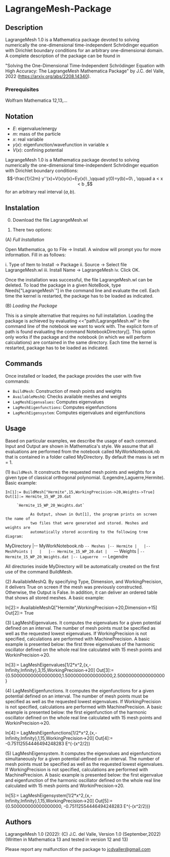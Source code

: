 # LagrangeMesh-Package

## Description
LagrangeMesh 1.0 is a Mathematica package devoted to solving numerically the one-dimensional time-independent Schrödinger equation with Dirichlet boundary conditions for an arbitrary one-dimensional domain.
A complete description of the package can be found in

"Solving the One-Dimensional Time-Independent Schrödinger Equation with 
      High Accuracy: The LagrangeMesh Mathematica Package"
                    by J.C. del Valle, 2022
                     (https://arxiv.org/abs/2208.14340).

             
### Prerequisites
Wolfram Mathematica 12,13,...

## Notation

   * $E$: eigenvalue/energy
   * $m$: mass of the particle
   * $x$: real variable
* $y(x)$: eigenfunction/wavefunction in variable x
* $V(x)$: confining potential




LagrangeMesh 1.0 is a Mathematica package devoted to solving numerically 
the one-dimensional time-independent Schrödinger equation with Dirichlet
boundary conditions:
     $$-\frac{1}{2m} y''(x)+V(x)y(x)=Ey(x)\ ,\qquad  y(0)=y(b)=0\  , \qquad      a < x < b ,$$
for an arbitrary real interval $(a,b)$. 


## Instalation

0. Download the file LagrangeMesh.wl

1. There two options: 

(A) *Full Installation* 

Open Mathematica, go to File -> Install.
   A window will prompt you for more information. Fill in as follows:

  i. Type of Item to Install -> Package
 ii. Source -> Select file LagrangeMesh.wl 
iii. Install Name -> LagrangeMesh
 iv. Click OK.

Once the installation was successful, the file LagrangeMesh.wl can be
deleted. To load the package in a given NoteBook, type Needs["LagrangeMesh`"] 
in the command line and evaluate the cell. Each time the kernel is restarted, 
the package has to be loaded as indicated.


(B) *Loading the Package*

This is a simple alternative that requires no
   full installation. Loading the package is achieved by evaluating
   <<"path/LagrangeMesh.wl" in the command line of the notebook
   we want to work with. The explicit form of path is found evaluating
   the command NotebookDirectory[]. This option only works if the package
   and the notebook (in which we will perform calculations) are contained
   in the same directory. Each time the kernel is restarted, package has to be
   loaded as indicated.


## Commands

 Once installed or loaded, the package provides the user with five commands:



* `BuildMesh`: Construction of mesh points and weights            
* `AvailableMeshQ`: Checks available meshes and weights
* `LagMeshEigenvalues`: Computes eigenvalues
* `LagMeshEigenfunctions`: Computes eigenfunctions
* `LagMeshEigensystem`: Computes eigenvalues and eigenfunctions



## Usage

Based on particular examples, we describe the usage of each command. Input and Output
are shown in Mathematica's style. We assume that all evaluations are performed from the
notebook called MyWorkNotebook.nb that is contained in a folder called MyDirectory. By
default the mass is set m = 1.


(1) `BuildMesh`. It constructs the requested mesh points and weights for a given type 
               of classical orthogonal polynomial. (Legendre,Laguerre,Hermite).
               Basic example: 

 `In[1]:= BuildMesh["Hermite",15,WorkingPrecision->20,Weights->True]`
`Out[1]:= Hermite_15_WP_20.dat`  

         `Hermite_15_WP_20_Weights.dat` 
                
               As Output, shown in Out[1], the program prints on screen the name of
               two files that were generated and stored. Meshes and weights are 
               automatically stored according to the following tree diagram:

 MyDirectory
 |-- MyWorkNotebook.nb
 `-- Meshes
     |-- Hermite
     |   |-- MeshPoints
     |   |   |-- Hermite_15_WP_20.dat
     |   `-- Weights
     |       `-- Hermite_15_WP_20_Weights.dat
     |-- Laguerre 
     `-- Legendre

All directories inside MyDirectory will be automatically created on the first use
of the command BuildMesh.       


(2) AvailableMeshQ. By specifying Type, Dimension, and WorkingPrecision, it delivers True on 
                    screen if the mesh was previously constructed. Otherwise, the Output
                    is False. In addition, it can deliver an ordered table that shows
                    all stored meshes. A basic example:

 In[2]:= AvailableMeshQ["Hermite",WorkingPrecision->20,Dimension->15]
Out[2]:= True
                                 



(3) LagMeshEigenvalues. It computes the eigenvalues for a given potential defined on
                        an interval. The number of mesh points must be specified as 
                        well as the requested lowest eigenvalues. If WorkingPrecision
                        is not specified, calculations are performed with MachinePrecision.
                        A basic example is presented below: the first three eigenvalues
                        of the harmonic oscillator defined on the whole real line
                        calculated with 15 mesh points and WorkinPrecision->20.

 In[3]:= LagMeshEigenvalues[1/2*x^2,{x,-Infinity,Infinity},3,15,WorkingPrecision->20]
Out[3]:= {0.500000000000000000,1.50000000000000000,2.50000000000000000}
          
 

(4) LagMeshEigenfunctions. It computes the eigenfunctions for a given potential defined on
                           an interval. The number of mesh points must be specified as 
                           well as the requested lowest eigenvalues. If WorkingPrecision
                           is not specified, calculations are performed with MachinePrecision.
                           A basic example is presented below: the first eigenfunction 
                           of the harmonic oscillator defined on the whole real line
                           calculated with 15 mesh points and WorkinPrecision->20.

 In[4]:= LagMeshEigenfunctions[1/2*x^2,{x,-Infinity,Infinity},1,15,WorkingPrecision->20]
Out[4]:= -0.75112554446494248283 E^(-(x^2/2))

(5) LagMeshEigensystem. It computes the eigenvalues and eigenfunctions simultaneously 
                        for a given potential defined on an interval. The number of mesh
                        points must be specified as well as the requested lowest eigenvalues.
                        If WorkingPrecision is not specified, calculations are performed with
                        MachinePrecision. A basic example is presented below: the first
                        eigenvalue and eigenfunction of the harmonic oscillator defined
                        on the whole real line calculated with 15 mesh points and
                        WorkinPrecision->20.

 In[5]:= LagMeshEigensystem[1/2*x^2,{x,-Infinity,Infinity},1,15,WorkingPrecision->20]
Out[5]:= {0.500000000000000000, -0.75112554446494248283 E^(-(x^2/2))}





## Authors
LagrangeMesh 1.0 (2022):
(C) J.C. del Valle, Version 1.0 (September,2022)  
(Written in Mathematica 13 and tested in version 12 and 13)

Please report any malfunction of the package to jcdvaller@gmail.com
